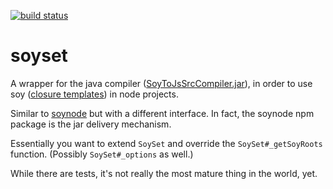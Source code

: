 [![build status](https://secure.travis-ci.org/gregrperkins/soyset.png)](http://travis-ci.org/gregrperkins/soyset)

# soyset

A wrapper for the java compiler ([SoyToJsSrcCompiler.jar][jar]),
in order to use soy ([closure templates][docs]) in node projects.

Similar to [soynode][soynode] but with a different
interface. In fact, the soynode npm package is the jar delivery mechanism.

Essentially you want to extend `SoySet` and override
the `SoySet#_getSoyRoots` function. (Possibly `SoySet#_options` as well.)

While there are tests, it's not really the most mature thing in the world, yet.

 [soynode]: https://github.com/Obvious/soynode
 [jar]: https://code.google.com/p/closure-templates/downloads/list
 [docs]: https://developers.google.com/closure/templates/docs/overview
